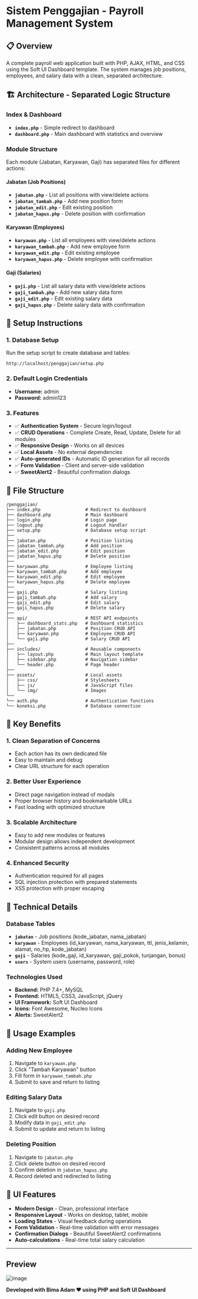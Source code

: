 # Sistem Penggajian - Payroll Management System

## 📋 Overview

A complete payroll web application built with PHP, AJAX, HTML, and CSS using the Soft UI Dashboard template. The system manages job positions, employees, and salary data with a clean, separated architecture.

## 🏗️ Architecture - Separated Logic Structure

### **Index & Dashboard**

- **`index.php`** - Simple redirect to dashboard
- **`dashboard.php`** - Main dashboard with statistics and overview

### **Module Structure**

Each module (Jabatan, Karyawan, Gaji) has separated files for different actions:

#### **Jabatan (Job Positions)**

- **`jabatan.php`** - List all positions with view/delete actions
- **`jabatan_tambah.php`** - Add new position form
- **`jabatan_edit.php`** - Edit existing position
- **`jabatan_hapus.php`** - Delete position with confirmation

#### **Karyawan (Employees)**

- **`karyawan.php`** - List all employees with view/delete actions
- **`karyawan_tambah.php`** - Add new employee form
- **`karyawan_edit.php`** - Edit existing employee
- **`karyawan_hapus.php`** - Delete employee with confirmation

#### **Gaji (Salaries)**

- **`gaji.php`** - List all salary data with view/delete actions
- **`gaji_tambah.php`** - Add new salary data form
- **`gaji_edit.php`** - Edit existing salary data
- **`gaji_hapus.php`** - Delete salary data with confirmation

## 🚀 Setup Instructions

### 1. Database Setup

Run the setup script to create database and tables:

```
http://localhost/penggajian/setup.php
```

### 2. Default Login Credentials

- **Username:** admin
- **Password:** admin123

### 3. Features

- ✅ **Authentication System** - Secure login/logout
- ✅ **CRUD Operations** - Complete Create, Read, Update, Delete for all modules
- ✅ **Responsive Design** - Works on all devices
- ✅ **Local Assets** - No external dependencies
- ✅ **Auto-generated IDs** - Automatic ID generation for all records
- ✅ **Form Validation** - Client and server-side validation
- ✅ **SweetAlert2** - Beautiful confirmation dialogs

## 📁 File Structure

```
/penggajian/
├── index.php                 # Redirect to dashboard
├── dashboard.php             # Main dashboard
├── login.php                 # Login page
├── logout.php                # Logout handler
├── setup.php                 # Database setup script
├──
├── jabatan.php               # Position listing
├── jabatan_tambah.php        # Add position
├── jabatan_edit.php          # Edit position
├── jabatan_hapus.php         # Delete position
├──
├── karyawan.php              # Employee listing
├── karyawan_tambah.php       # Add employee
├── karyawan_edit.php         # Edit employee
├── karyawan_hapus.php        # Delete employee
├──
├── gaji.php                  # Salary listing
├── gaji_tambah.php           # Add salary
├── gaji_edit.php             # Edit salary
├── gaji_hapus.php            # Delete salary
├──
├── api/                      # REST API endpoints
│   ├── dashboard_stats.php   # Dashboard statistics
│   ├── jabatan.php           # Position CRUD API
│   ├── karyawan.php          # Employee CRUD API
│   └── gaji.php              # Salary CRUD API
├──
├── includes/                 # Reusable components
│   ├── layout.php            # Main layout template
│   ├── sidebar.php           # Navigation sidebar
│   └── header.php            # Page header
├──
├── assets/                   # Local assets
│   ├── css/                  # Stylesheets
│   ├── js/                   # JavaScript files
│   └── img/                  # Images
└──
└── auth.php                  # Authentication functions
└── koneksi.php               # Database connection
```

## 🎯 Key Benefits

### **1. Clean Separation of Concerns**

- Each action has its own dedicated file
- Easy to maintain and debug
- Clear URL structure for each operation

### **2. Better User Experience**

- Direct page navigation instead of modals
- Proper browser history and bookmarkable URLs
- Fast loading with optimized structure

### **3. Scalable Architecture**

- Easy to add new modules or features
- Modular design allows independent development
- Consistent patterns across all modules

### **4. Enhanced Security**

- Authentication required for all pages
- SQL injection protection with prepared statements
- XSS protection with proper escaping

## 🔧 Technical Details

### **Database Tables**

- **`jabatan`** - Job positions (kode_jabatan, nama_jabatan)
- **`karyawan`** - Employees (id_karyawan, nama_karyawan, ttl, jenis_kelamin, alamat, no_hp, kode_jabatan)
- **`gaji`** - Salaries (kode_gaji, id_karyawan, gaji_pokok, tunjangan, bonus)
- **`users`** - System users (username, password, role)

### **Technologies Used**

- **Backend:** PHP 7.4+, MySQL
- **Frontend:** HTML5, CSS3, JavaScript, jQuery
- **UI Framework:** Soft UI Dashboard
- **Icons:** Font Awesome, Nucleo Icons
- **Alerts:** SweetAlert2

## 📝 Usage Examples

### **Adding New Employee**

1. Navigate to `karyawan.php`
2. Click "Tambah Karyawan" button
3. Fill form in `karyawan_tambah.php`
4. Submit to save and return to listing

### **Editing Salary Data**

1. Navigate to `gaji.php`
2. Click edit button on desired record
3. Modify data in `gaji_edit.php`
4. Submit to update and return to listing

### **Deleting Position**

1. Navigate to `jabatan.php`
2. Click delete button on desired record
3. Confirm deletion in `jabatan_hapus.php`
4. Record deleted and redirected to listing

## 🎨 UI Features

- **Modern Design** - Clean, professional interface
- **Responsive Layout** - Works on desktop, tablet, mobile
- **Loading States** - Visual feedback during operations
- **Form Validation** - Real-time validation with error messages
- **Confirmation Dialogs** - Beautiful SweetAlert2 confirmations
- **Auto-calculations** - Real-time total salary calculation

---

## Preview

<img src="assets/img/preview.png" alt="image"></img>

**Developed with Bima Adam ❤️ using PHP and Soft UI Dashboard**

